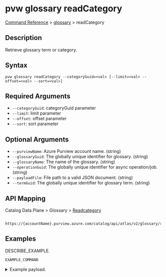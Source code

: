 # pvw glossary readCategory
[Command Reference](../../../README.md#command-reference) > [glossary](./main.md) > readCategory

## Description
Retrieve glossary term or category.

## Syntax
```
pvw glossary readCategory --categoryGuid=<val> [--limit=<val> --offset=<val> --sort=<val>]
```

## Required Arguments
- `--categoryGuid`: categoryGuid parameter
- `--limit`: limit parameter
- `--offset`: offset parameter
- `--sort`: sort parameter

## Optional Arguments
- `--purviewName`: Azure Purview account name. (string)
- `--glossaryGuid`: The globally unique identifier for glossary. (string)
- `--glossaryName`: The name of the glossary. (string)
- `--operationGuid`: The globally unique identifier for async operation/job. (string)
- `--payloadFile`: File path to a valid JSON document. (string)
- `--termGuid`: The globally unique identifier for glossary term. (string)

## API Mapping
Catalog Data Plane > Glossary > [Readcategory]()
```
 https://{accountName}.purview.azure.com/catalog/api/atlas/v2/glossary/readCategory
```

## Examples
DESCRIBE_EXAMPLE.
```powershell
EXAMPLE_COMMAND
```
<details><summary>Example payload.</summary>
<p>

```json
PASTE_JSON_HERE
```
</p>
</details>
